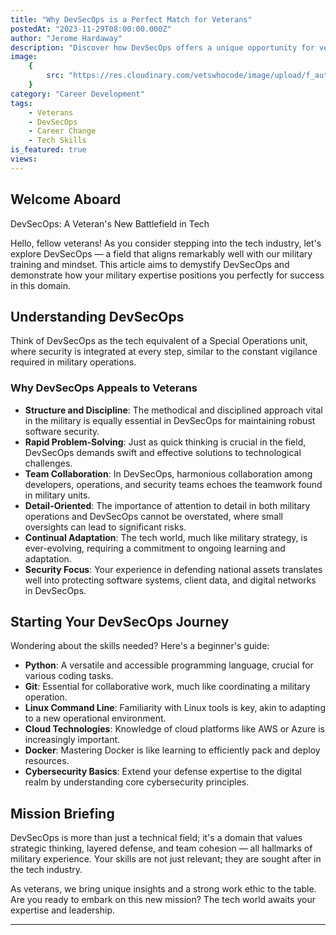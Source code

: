 ```yaml
---
title: "Why DevSecOps is a Perfect Match for Veterans"
postedAt: "2023-11-29T08:00:00.000Z"
author: "Jerome Hardaway"
description: "Discover how DevSecOps offers a unique opportunity for veterans transitioning into tech. This article highlights the synergy between military skills and DevSecOps, providing a roadmap for veterans seeking a new career in this dynamic field."
image:
    {
        src: "https://res.cloudinary.com/vetswhocode/image/upload/f_auto,q_auto,g_auto/v1701300055/devsecops_mxck8o.png",
    }
category: "Career Development"
tags:
    - Veterans
    - DevSecOps
    - Career Change
    - Tech Skills
is_featured: true
views:
---
```


## Welcome Aboard

DevSecOps: A Veteran's New Battlefield in Tech

Hello, fellow veterans! As you consider stepping into the tech industry, let's explore DevSecOps — a field that aligns remarkably well with our military training and mindset. This article aims to demystify DevSecOps and demonstrate how your military expertise positions you perfectly for success in this domain.

## Understanding DevSecOps

Think of DevSecOps as the tech equivalent of a Special Operations unit, where security is integrated at every step, similar to the constant vigilance required in military operations.

### Why DevSecOps Appeals to Veterans

-   **Structure and Discipline**: The methodical and disciplined approach vital in the military is equally essential in DevSecOps for maintaining robust software security.
-   **Rapid Problem-Solving**: Just as quick thinking is crucial in the field, DevSecOps demands swift and effective solutions to technological challenges.
-   **Team Collaboration**: In DevSecOps, harmonious collaboration among developers, operations, and security teams echoes the teamwork found in military units.
-   **Detail-Oriented**: The importance of attention to detail in both military operations and DevSecOps cannot be overstated, where small oversights can lead to significant risks.
-   **Continual Adaptation**: The tech world, much like military strategy, is ever-evolving, requiring a commitment to ongoing learning and adaptation.
-   **Security Focus**: Your experience in defending national assets translates well into protecting software systems, client data, and digital networks in DevSecOps.

## Starting Your DevSecOps Journey

Wondering about the skills needed? Here's a beginner's guide:

-   **Python**: A versatile and accessible programming language, crucial for various coding tasks.
-   **Git**: Essential for collaborative work, much like coordinating a military operation.
-   **Linux Command Line**: Familiarity with Linux tools is key, akin to adapting to a new operational environment.
-   **Cloud Technologies**: Knowledge of cloud platforms like AWS or Azure is increasingly important.
-   **Docker**: Mastering Docker is like learning to efficiently pack and deploy resources.
-   **Cybersecurity Basics**: Extend your defense expertise to the digital realm by understanding core cybersecurity principles.

## Mission Briefing

DevSecOps is more than just a technical field; it's a domain that values strategic thinking, layered defense, and team cohesion — all hallmarks of military experience. Your skills are not just relevant; they are sought after in the tech industry.

As veterans, we bring unique insights and a strong work ethic to the table. Are you ready to embark on this new mission? The tech world awaits your expertise and leadership.

---
